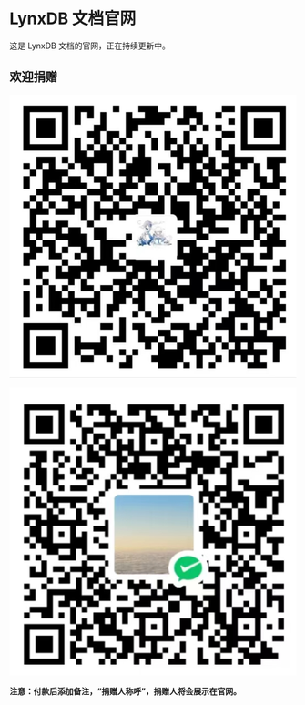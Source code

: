 # LynxDB 文档官网

这是 LynxDB 文档的官网，正在持续更新中。

## 欢迎捐赠

![支付宝](./docs/img/alipay.jpg)

![微信](./docs/img/wechat_pay.jpg)

**注意：付款后添加备注，“捐赠人称呼”，捐赠人将会展示在官网。**
